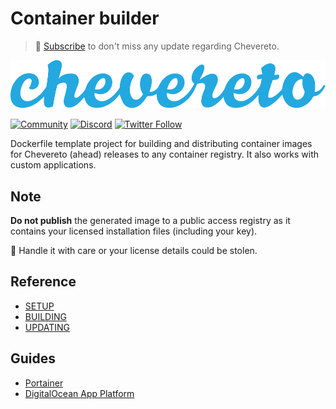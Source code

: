 # Container builder

> 🔔 [Subscribe](https://newsletter.chevereto.com/subscription?f=PmL892XuTdfErVq763PCycJQrvZ8PYc9JbsVUttqiPV1zXt6DDtf7lhepEStqE8LhGs8922ZYmGT7CYjMH5uSx23pL6Q) to don't miss any update regarding Chevereto.

![Chevereto](LOGO.svg)

[![Community](https://img.shields.io/badge/chv.to-community-blue?style=flat-square)](https://chv.to/community)
[![Discord](https://img.shields.io/discord/759137550312407050?style=flat-square)](https://chv.to/discord)
[![Twitter Follow](https://img.shields.io/twitter/follow/chevereto?style=social)](https://twitter.com/chevereto)

Dockerfile template project for building and distributing container images for Chevereto (ahead) releases to any container registry. It also works with custom applications.

## Note

**Do not publish** the generated image to a public access registry as it contains your licensed installation files (including your key).

🧐 Handle it with care or your license details could be stolen.

## Reference

* [SETUP](SETUP.md)
* [BUILDING](BUILDING.md)
* [UPDATING](UPDATING.md)

## Guides

* [Portainer](guides/portainer/README.md)
* [DigitalOcean App Platform](guides/digitalocean/app-platform/README.md)
